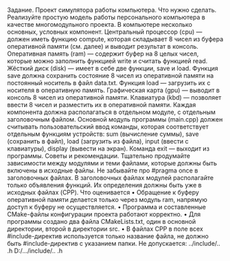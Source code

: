 Задание. Проект симулятора работы компьютера.
Что нужно сделать.
Реализуйте простую модель работы персонального компьютера в качестве многомодульного проекта. В компьютере несколько основных, условных компонент.
Центральный процессор (cpu) — должен иметь функцию compute, которая складывает 8 чисел из буфера оперативной памяти (см. далее) и выводит результат в консоль.
Оперативная память (ram) — содержит буфер на 8 целых чисел, которые можно заполнить функцией write и считать функцией read.
Жёсткий диск (disk) — имеет в себе две функции, save и load. Функция save должна сохранить состояние 8 чисел из оперативной памяти на постоянный носитель в файл data.txt. Функция load — загрузить их с носителя в оперативную память.
Графическая карта (gpu) — выводит в консоль 8 чисел из оперативной памяти.
Клавиатура (kbd) — позволяет ввести 8 чисел и разместить их в оперативной памяти.
Каждая компонента должна располагаться в отдельном модуле, с отдельным заголовочным файлом. Основной модуль программы (main.cpp) должен считывать пользовательский ввод команды, которая соответствует отдельным функциям устройств: sum (вычисление суммы), save (сохранить в файл), load (загрузить из файла), input (ввести с клавиатуры), display (вывести на экран). Команда exit — выходит из программы.
Советы и рекомендации.
Тщательно продумайте зависимости между модулями и теми файлами, которые должны быть включены в исходные файлы. Не забывайте про #pragma once в заголовочных файлах.
В заголовочных файлах модулей располагайте только объявления функций. Их определения должны быть уже в исходных файлах (CPP).
Что оценивается
•	Обращение к буферу оперативной памяти делается только через модуль ram, напрямую доступ к буферу не осуществляется.
•	Программа и составленные CMake-файлы конфигурации проекта работают корректно.
•	Для программы создано два файла CMakeLists.txt, один в основной директории, второй в директории src.
•	В файлах CPP в поле всех #include-директив используется только название файла, не должно быть #include-директив с указанием папки. Не допускается:
../include/.. .h
D:/.../include/.. .h

